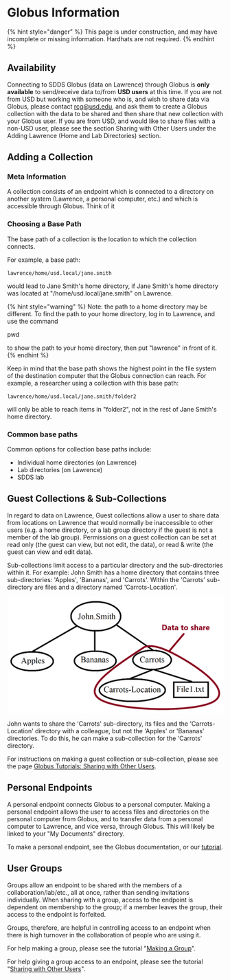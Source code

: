 # Globus Information

{% hint style="danger" %}
This page is under construction, and may have incomplete or missing information.  Hardhats are not required.
{% endhint %}

## Availability

Connecting to SDDS Globus \(data on Lawrence\) through Globus is **only available** to send/receive data to/from **USD users** at this time. If you are not from USD but working with someone who is, and wish to share data via Globus, please contact rcg@usd.edu, and ask them to create a Globus collection with the data to be shared and then share that new collection with your Globus user. If you are from USD, and would like to share files with a non-USD user, please see the section Sharing with Other Users under the Adding Lawrence \(Home and Lab Directories\) section.

## Adding a Collection

### Meta Information

A collection consists of an endpoint which is connected to a directory on another system \(Lawrence, a personal computer, etc.\) and which is accessible through Globus.  Think of it

### Choosing a Base Path

The base path of a collection is the location to which the collection connects.  

For example, a base path:

```text
lawrence/home/usd.local/jane.smith
```

would lead to Jane Smith's home directory, if Jane Smith's home directory was located at "/home/usd.local/jane.smith" on Lawrence.

{% hint style="warning" %}
Note: the path to a home directory may be different.  To find the path to your home directory, log in to Lawrence, and use the command

pwd

to show the path to your home directory, then put "lawrence" in front of it.
{% endhint %}

Keep in mind that the base path shows the highest point in the file system of the destination computer that the Globus connection can reach. For example, a researcher using a collection with this base path:

```text
lawrence/home/usd.local/jane.smith/folder2
```

will only be able to reach items in "folder2", not in the rest of Jane Smith's home directory.

### Common base paths

Common options for collection base paths include:

* Individual home directories \(on Lawrence\)
* Lab directories \(on Lawrence\)
* SDDS lab

## Guest Collections & Sub-Collections

In regard to data on Lawrence, Guest collections allow a user to share data from locations on Lawrence that would normally be inaccessible to other users \(e.g. a home directory, or a lab group directory if the guest is not a member of the lab group\).  Permissions on a guest collection can be set at read only \(the guest can view, but not edit, the data\), or read & write \(the guest can view and edit data\).  

Sub-collections limit access to a particular directory and the sub-directories within it.  For example: John Smith has a home directory that contains three sub-directories: 'Apples', 'Bananas', and 'Carrots'.  Within the 'Carrots' sub-directory are files and a directory named 'Carrots-Location'.  

![](../.gitbook/assets/sub-collection-example-diagram.png)

John wants to share the 'Carrots' sub-directory, its files and the 'Carrots-Location' directory with a colleague, but not the 'Apples' or 'Bananas' directories.  To do this, he can make a sub-collection for the 'Carrots' directory.

For instructions on making a guest collection or sub-collection, please see the page [Globus Tutorials: Sharing with Other Users](https://usdrcg.gitbook.io/docs/lawrence-hpc/globus-tutorials#sharing-with-other-users).

## Personal Endpoints

A personal endpoint connects Globus to a personal computer.  Making a personal endpoint allows the user to access files and directories on the personal computer from Globus, and to transfer data from a personal computer to Lawrence, and vice versa, through Globus.  This will likely be linked to your "My Documents" directory.  

To make a personal endpoint, see the Globus documentation, or our [tutorial](https://usdrcg.gitbook.io/docs/globus/globus-tutorials#making-a-personal-endpoint).

## User Groups

Groups allow an endpoint to be shared with the members of a collaboration/lab/etc., all at once, rather than sending invitations individually.  When sharing with a group, access to the endpoint is dependent on membership to the group; if a member leaves the group, their access to the endpoint is forfeited.  

Groups, therefore, are helpful in controlling access to an endpoint when there is high turnover in the collaboration of people who are using it.

For help making a group, please see the tutorial "[Making a Group](https://usdrcg.gitbook.io/docs/globus/globus-tutorials#making-a-group)".

For help giving a group access to an endpoint, please see the tutorial "[Sharing with Other Users](https://usdrcg.gitbook.io/docs/globus/globus-tutorials#sharing-with-other-users-individual-or-group)".





